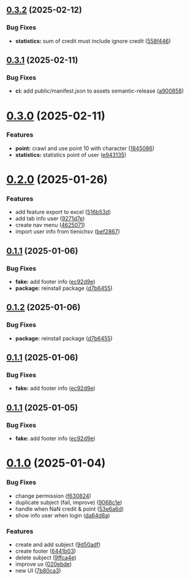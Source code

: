 ## [0.3.2](https://github.com/mpc-ou/mpc-extension/compare/v0.3.1...v0.3.2) (2025-02-12)


### Bug Fixes

* **statistics:** sum of credit must include ignore credit ([558f446](https://github.com/mpc-ou/mpc-extension/commit/558f44666b83d8a258864cd41e10be2f81e63753))

## [0.3.1](https://github.com/mpc-ou/mpc-extension/compare/v0.3.0...v0.3.1) (2025-02-11)


### Bug Fixes

* **ci:** add public/manifest.json to assets semantic-release ([a900858](https://github.com/mpc-ou/mpc-extension/commit/a90085893adf9bee7173645b6109e71f0e95bcff))

# [0.3.0](https://github.com/mpc-ou/mpc-extension/compare/v0.2.0...v0.3.0) (2025-02-11)


### Features

* **point:** crawl and use point 10 with character ([1845086](https://github.com/mpc-ou/mpc-extension/commit/1845086cad20ffadf8488d171ef339a7bf1950cb))
* **statistics:** statistics point of user ([e943135](https://github.com/mpc-ou/mpc-extension/commit/e943135e0d216d8df505de79e4a593ecc9daf566))

# [0.2.0](https://github.com/holedev/mpc-extension/compare/v0.1.1...v0.2.0) (2025-01-26)


### Features

* add feature export to excel ([516b53d](https://github.com/holedev/mpc-extension/commit/516b53de24b114c5b621e6d7816c30ea5dd981ae))
* add tab info user ([9271d7e](https://github.com/holedev/mpc-extension/commit/9271d7e450d73c125658fc8d685aaa0359372134))
* create nav menu ([4625071](https://github.com/holedev/mpc-extension/commit/4625071a93e0fef821f7bdd17293580402df61ca))
* import user info from tienichsv ([bef2867](https://github.com/holedev/mpc-extension/commit/bef2867d7a412653d5a0dcc6aa0d1db20c83ee83))

## [0.1.1](https://github.com/leho-dev/mpc-extension/compare/v0.1.0...v0.1.1) (2025-01-06)

### Bug Fixes

- **fake:** add footer info ([ec92d9e](https://github.com/leho-dev/mpc-extension/commit/ec92d9eb11632c0b1f4cc9ff397f6732f65590f3))
- **package:** reinstall package ([d7b6455](https://github.com/leho-dev/mpc-extension/commit/d7b6455429ac8a8852f7489b8b88250d4d2213dc))

## [0.1.2](https://github.com/leho-dev/mpc-extension/compare/v0.1.1...v0.1.2) (2025-01-06)

### Bug Fixes

- **package:** reinstall package ([d7b6455](https://github.com/leho-dev/mpc-extension/commit/d7b6455429ac8a8852f7489b8b88250d4d2213dc))

## [0.1.1](https://github.com/leho-dev/mpc-extension/compare/v0.1.0...v0.1.1) (2025-01-06)

### Bug Fixes

- **fake:** add footer info ([ec92d9e](https://github.com/leho-dev/mpc-extension/commit/ec92d9eb11632c0b1f4cc9ff397f6732f65590f3))

## [0.1.1](https://github.com/leho-dev/mpc-extension/compare/v0.1.0...v0.1.1) (2025-01-05)

### Bug Fixes

- **fake:** add footer info ([ec92d9e](https://github.com/leho-dev/mpc-extension/commit/ec92d9eb11632c0b1f4cc9ff397f6732f65590f3))

# [0.1.0](https://github.com/leho-dev/mpc-extension/compare/v0.0.1...v0.1.0) (2025-01-04)

### Bug Fixes

- change permission ([f630824](https://github.com/leho-dev/mpc-extension/commit/f63082456b4a2aec21b1a6642f465d66e72991e1))
- duplicate subject (fail, improve) ([9068c1e](https://github.com/leho-dev/mpc-extension/commit/9068c1ef7dfb546947fb61a32f0aa17ac408f050))
- handle when NaN credit & point ([53e6a6d](https://github.com/leho-dev/mpc-extension/commit/53e6a6d2ae0dd378de2d026df7a788b98803aa7a))
- show info user when login ([da64d8a](https://github.com/leho-dev/mpc-extension/commit/da64d8a75f8d29cf432aad98f9d78b6db42bae01))

### Features

- create and add subject ([9d50adf](https://github.com/leho-dev/mpc-extension/commit/9d50adf708b0d8b3636300cc33c5bccfc1c01057))
- create footer ([6441b03](https://github.com/leho-dev/mpc-extension/commit/6441b03e7d2f64319fe5fb6e7f2993f5a33cbb7d))
- delete subject ([9ffca4e](https://github.com/leho-dev/mpc-extension/commit/9ffca4ee04ec56cca6f492e3972c94a5bf7e5613))
- improve ux ([020ebde](https://github.com/leho-dev/mpc-extension/commit/020ebde7ef75a3d751b16c0623abc9212ef1c12b))
- new UI ([7b80ca3](https://github.com/leho-dev/mpc-extension/commit/7b80ca340d38c0a05510736b24a7c18dcf446e8a))
